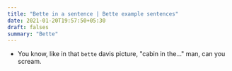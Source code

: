```yaml
---
title: "Bette in a sentence | Bette example sentences"
date: 2021-01-20T19:57:50+05:30
draft: falses
summary: "Bette"
---
```

- You know, like in that `bette` davis picture, "cabin in the..." man, can you scream.
                 
